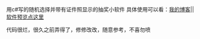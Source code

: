 用c#写的随机选择并带有证件照显示的抽奖小软件
具体使用可以看：[我的博客](www.lerogo.top)||
[软件预览点这里](https://www.lerogo.top/2019/essay/%e8%ae%b0%e5%bd%95/%e5%85%b6%e4%bb%96/sjxzdmcjrj/167/)

代码很烂，很久之前弄得了，修修改改，随意参考，不喜勿喷
